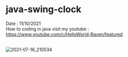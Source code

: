 # java-swing-clock
Date : 11/10/2021<br/>
How to coding in java
visit my youtube : https://www.youtube.com/c/HelloWorld-Raven/featured
<br/><br/>

![2021-07-16_210534](https://user-images.githubusercontent.com/58245926/136818274-929c6044-7bef-400b-adb7-d9b2ae7dc88e.png)
